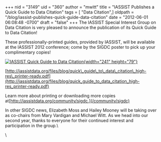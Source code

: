 +++
nid = "3149"
uid = "360"
author = "mwitt"
title = "IASSIST Publishes a Quick Guide to Data Citation"
tags = [ "Data Citation",]
oldpath = "/blog/iassist-publishes-quick-guide-data-citation"
date = "2012-06-01 06:08:48 -0700"
draft = "false"
+++
The IASSIST Special Interest Group on Data Citation is very pleased to
announce the publication of its Quick Guide to Data Citation!

These professionally-printed guides, provided by IASSIST, will be
available at the IASSIST 2012 conference; come by the SIGDC poster to
pick up your complimentary copies!

[![](/img/blog/quickguideicon.jpg "IASSIST Quick Guide to Data Citation"){width="241"
height="79"}](/files/blog/quick_guide_to_data_citation_high-res_printer-ready.pdf)

[http://iassistdata.org/files/blog/quick\_guide\_to\_data\_citation\_high-res\_printer-ready.pdf](http://iassistdata.org/files/blog/quick_guide_to_data_citation_high-res_printer-ready.pdf)

Learn more about printing or downloading more copies
at[http://iassistdata.org/community/sigdc.](/community/sigdc)

In other SIGDC news, Elizabeth Moss and Hailey Mooney will be taking
over as co-chairs from Mary Vardigan and Michael Witt. As we head into
our second year, thanks to everyone for their continued interest and
participation in the group.\

\
